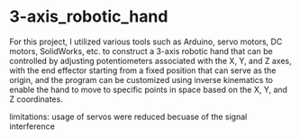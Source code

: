 # 3-axis_robotic_hand
For this project, I utilized various tools such as Arduino, servo motors, DC motors, SolidWorks, etc. to construct a 3-axis robotic hand that can be controlled by adjusting potentiometers associated with the X, Y, and Z axes, with the end effector starting from a fixed position that can serve as the origin, and the program can be customized using inverse kinematics to enable the hand to move to specific points in space based on the X, Y, and Z coordinates.

limitations: usage of servos were reduced becuase of the signal interference 
